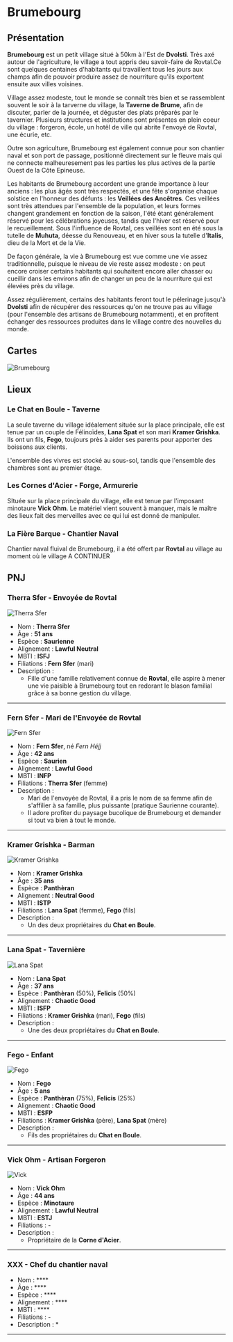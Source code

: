 # Brumebourg

## Présentation
**Brumebourg** est un petit village situé à 50km à l'Est de **Dvolsti**. Très axé autour de l'agriculture, le village a tout appris deu savoir-faire de Rovtal.Ce sont quelques centaines d'habitants qui travaillent tous les jours aux champs afin de pouvoir produire assez de nourriture qu'ils exportent ensuite aux villes voisines. 

Village assez modeste, tout le monde se connaît très bien et se rassemblent souvent le soir à la tarverne du village, la **Taverne de Brume**, afin de discuter, parler de la journée, et déguster des plats préparés par le tavernier. Plusieurs structures et institutions sont présentes en plein coeur du village : forgeron, école, un hotêl de ville qui abrite l'envoyé de Rovtal, une écurie, etc. 

Outre son agriculture, Brumebourg est également connue pour son chantier naval et son port de passage, positionné directement sur le fleuve mais qui ne connecte malheuresement pas les parties les plus actives de la partie Ouest de la Côte Epineuse.

Les habitants de Brumebourg accordent une grande importance à leur anciens : les plus âgés sont très respectés, et une fête s'organise chaque solstice en l'honneur des défunts : les **Veillées des Ancêtres**. Ces veillées sont très attendues par l'ensemble de la population, et leurs formes changent grandement en fonction de la saison, l'été étant généralement réservé pour les célébrations joyeuses, tandis que l'hiver est réservé pour le recueillement. Sous l'influence de Rovtal, ces veillées sont en été sous la tutelle de **Muhuta**, déesse du Renouveau, et en hiver sous la tutelle d'**Italis**, dieu de la Mort et de la Vie.

De façon générale, la vie à Brumebourg est vue comme une vie assez traditionnelle, puisque le niveau de vie reste assez modeste : on peut encore croiser certains habitants qui souhaitent encore aller chasser ou cueillir dans les environs afin de changer un peu de la nourriture qui est élevées près du village.

Assez régulièrement, certains des habitants feront tout le pélerinage jusqu'à **Dvolsti** afin de récupérer des ressources qu'on ne trouve pas au village (pour l'ensemble des artisans de Brumebourg notamment), et en profitent échanger des ressources produites dans le village contre des nouvelles du monde. 

## Cartes
![Brumebourg](../../_images/Brumebourg.jpg)

## Lieux
### Le Chat en Boule - Taverne 
La seule taverne du village idéalement située sur la place principale, elle est tenue par un couple de Félinoïdes, **Lana Spat** et son mari **Kramer Grishka**. Ils ont un fils, **Fego**, toujours près à aider ses parents pour apporter des boissons aux clients.

L'ensemble des vivres est stocké au sous-sol, tandis que l'ensemble des chambres sont au premier étage.

### Les Cornes d'Acier - Forge, Armurerie
SItuée sur la place principale du village, elle est tenue par l'imposant minotaure **Vick Ohm**. Le matériel vient souvent à manquer, mais le maître des lieux fait des merveilles avec ce qui lui est donné de manipuler.

### La Fière Barque - Chantier Naval
Chantier naval fluival de Brumebourg, il a été offert par **Rovtal** au village au moment où le village A CONTINUER

## PNJ 

### Therra Sfer - Envoyée de Rovtal
![Therra Sfer](../../_images/envoyée.png)
* Nom : **Therra Sfer**
* Âge : **51 ans**
* Espèce : **Saurienne**
* Alignement : **Lawful Neutral**
* MBTI : **ISFJ**
* Filiations : **Fern Sfer** (mari)
* Description : 
    * Fille d'une famille relativement connue de **Rovtal**, elle aspire à mener une vie paisible à Brumebourg tout en redorant le blason familial grâce à sa bonne gestion du village.
---

### Fern Sfer - Mari de l'Envoyée de Rovtal
![Fern Sfer](../../_images/mari_envoyée.png)
* Nom : **Fern Sfer**, né *Fern Héjj*
* Âge : **42 ans**
* Espèce : **Saurien**
* Alignement : **Lawful Good**
* MBTI : **INFP**
* Filiations : **Therra Sfer** (femme)
* Description : 
    * Mari de l'envoyée de Rovtal, il a pris le nom de sa femme afin de s'affilier à sa famille, plus puissante (pratique Saurienne courante).
    * Il adore profiter du paysage bucolique de Brumebourg et demander si tout va bien à tout le monde.
---

### Kramer Grishka - Barman
![Kramer Grishka](../../_images/barman.png)
* Nom : **Kramer Grishka**
* Âge : **35 ans**
* Espèce : **Panthèran**
* Alignement : **Neutral Good**
* MBTI : **ISTP**
* Filiations : **Lana Spat** (femme), **Fego** (fils)
* Description : 
    * Un des deux propriétaires du **Chat en Boule**.
---

### Lana Spat - Tavernière
![Lana Spat](../../_images/taverniere.png)
* Nom : **Lana Spat**
* Âge : **37 ans**
* Espèce : **Panthèran** (50%), **Felicis** (50%)
* Alignement : **Chaotic Good**
* MBTI : **ISFP**
* Filiations : **Kramer Grishka** (mari), **Fego** (fils)
* Description :
    * Une des deux propriétaires du **Chat en Boule**.
---

### Fego - Enfant
![Fego](../../_images/barman_enfant.png)
* Nom : **Fego**
* Âge : **5 ans**
* Espèce : **Panthèran** (75%), **Felicis** (25%)
* Alignement : **Chaotic Good**
* MBTI : **ESFP**
* Filiations : **Kramer Grishka** (père), **Lana Spat** (mère)
* Description : 
    * Fils des propriétaires du **Chat en Boule**.
---

### Vick Ohm - Artisan Forgeron
![Vick](../../_images/forgeron.png)
* Nom : **Vick Ohm**
* Âge : **44 ans**
* Espèce : **Minotaure**
* Alignement : **Lawful Neutral**
* MBTI : **ESTJ**
* Filiations : -
* Description : 
    * Propriétaire de la **Corne d'Acier**.
---

### XXX - Chef du chantier naval
* Nom : ****
* Âge : ****
* Espèce : ****
* Alignement : ****
* MBTI : ****
* Filiations : -
* Description : 
    * 
---
